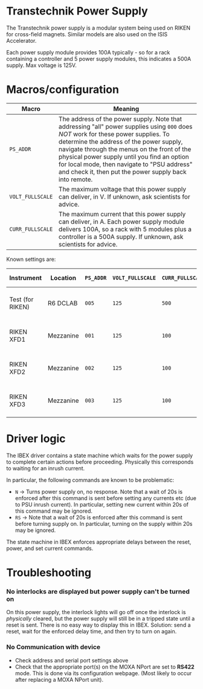 # Transtechnik Power Supply

The Transtechnik power supply is a modular system being used on RIKEN for cross-field magnets. Similar models are also used on the ISIS Accelerator.

Each power supply module provides 100A typically - so for a rack containing a controller and 5 power supply modules, this indicates a 500A supply. Max voltage is 125V.

# Macros/configuration

| Macro | Meaning |
| --- | --- |
| `PS_ADDR` | The address of the power supply. Note that addressing "all" power supplies using `000` does *NOT* work for these power supplies. To determine the address of the power supply, navigate through the menus on the front of the physical power supply until you find an option for local mode, then navigate to "PSU address" and check it, then put the power supply back into remote. |
| `VOLT_FULLSCALE` | The maximum voltage that this power supply can deliver, in V. If unknown, ask scientists for advice. |
| `CURR_FULLSCALE` | The maximum current that this power supply can deliver, in A. Each power supply module delivers 100A, so a rack with 5 modules plus a controller is a 500A supply. If unknown, ask scientists for advice. |

Known settings are:

| Instrument | Location | `PS_ADDR` | `VOLT_FULLSCALE` | `CURR_FULLSCALE` | Serial comms settings |
| --- | --- | --- | --- | --- | --- |
| Test (for RIKEN) | R6 DCLAB | `005` | `125` | `500` | **RS422** 9600/8/None/1, 9-way cable, no null modem |
| RIKEN XFD1 | Mezzanine | `001` | `125` | `100` | **RS422** 9600/8/None/1, 9-way cable, no null modem |
| RIKEN XFD2 | Mezzanine | `002` | `125` | `100` | **RS422** 9600/8/None/1, 9-way cable, no null modem |
| RIKEN XFD3 | Mezzanine | `003` | `125` | `100` | **RS422** 9600/8/None/1, 9-way cable, no null modem |


# Driver logic

The IBEX driver contains a state machine which waits for the power supply to complete certain actions before proceeding. Physically this corresponds to waiting for an inrush current.

In particular, the following commands are known to be problematic:
- `N` -> Turns power supply on, no response. Note that a wait of 20s is enforced after this command is sent before setting any currents etc (due to PSU inrush current). In particular, setting new current within 20s of this command may be ignored.
- `RS` -> Note that a wait of 20s is enforced after this command is sent before turning supply on. In particular, turning on the supply within 20s may be ignored.

The state machine in IBEX enforces appropriate delays between the reset, power, and set current commands.

# Troubleshooting

### No interlocks are displayed but power supply can't be turned on

On this power supply, the interlock lights will go off once the interlock is *physically* cleared, but the power supply will still be in a tripped state until a reset is sent. There is no easy way to display this in IBEX. Solution: send a reset, wait for the enforced delay time, and then try to turn on again.

### No Communication with device

- Check address and serial port settings above
- Check that the appropriate port(s) on the MOXA NPort are set to **RS422** mode.  This is done via its configuration webpage. (Most likely to occur after replacing a MOXA NPort unit).